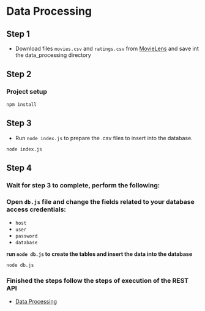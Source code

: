 # Data Processing

## Step 1

- Download files ``movies.csv`` and ``ratings.csv`` from [MovieLens](https://grouplens.org/datasets/movielens/) and save int the data_processing directory


## Step 2

### Project setup
```
npm install
```

## Step 3

- Run ``node index.js`` to prepare the .csv files to insert into the database.

```
node index.js
```

## Step 4

### Wait for step 3 to complete, perform the following:

### Open ``db.js`` file and change the fields related to your database access credentials:</b>

- ``host``
- ``user``
- ``password``
- ``database``

<b> run ``node db.js`` to create the tables and insert the data into the database </b>

```
node db.js
```

### Finished the steps follow the steps of execution of the REST API

* [Data Processing](API/README.md)